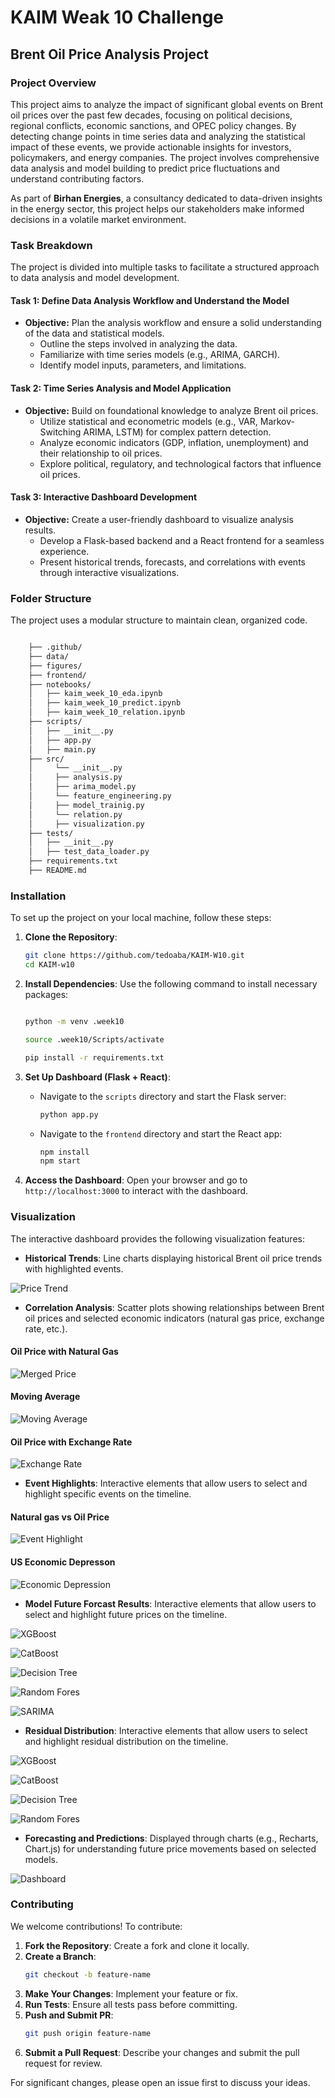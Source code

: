 # KAIM Weak 10 Challenge

## Brent Oil Price Analysis Project

### Project Overview

This project aims to analyze the impact of significant global events on Brent oil prices over the past few decades, focusing on political decisions, regional conflicts, economic sanctions, and OPEC policy changes. By detecting change points in time series data and analyzing the statistical impact of these events, we provide actionable insights for investors, policymakers, and energy companies. The project involves comprehensive data analysis and model building to predict price fluctuations and understand contributing factors.

As part of **Birhan Energies**, a consultancy dedicated to data-driven insights in the energy sector, this project helps our stakeholders make informed decisions in a volatile market environment.

### Task Breakdown

The project is divided into multiple tasks to facilitate a structured approach to data analysis and model development.

#### Task 1: Define Data Analysis Workflow and Understand the Model
- **Objective:** Plan the analysis workflow and ensure a solid understanding of the data and statistical models.
  - Outline the steps involved in analyzing the data.
  - Familiarize with time series models (e.g., ARIMA, GARCH).
  - Identify model inputs, parameters, and limitations.

#### Task 2: Time Series Analysis and Model Application
- **Objective:** Build on foundational knowledge to analyze Brent oil prices.
  - Utilize statistical and econometric models (e.g., VAR, Markov-Switching ARIMA, LSTM) for complex pattern detection.
  - Analyze economic indicators (GDP, inflation, unemployment) and their relationship to oil prices.
  - Explore political, regulatory, and technological factors that influence oil prices.

#### Task 3: Interactive Dashboard Development
- **Objective:** Create a user-friendly dashboard to visualize analysis results.
  - Develop a Flask-based backend and a React frontend for a seamless experience.
  - Present historical trends, forecasts, and correlations with events through interactive visualizations.

### Folder Structure

The project uses a modular structure to maintain clean, organized code.

```bash

    ├── .github/
    ├── data/
    ├── figures/
    ├── frontend/
    ├── notebooks/
    │   ├── kaim_week_10_eda.ipynb
    │   ├── kaim_week_10_predict.ipynb
    │   ├── kaim_week_10_relation.ipynb
    ├── scripts/
    │   ├── __init__.py
    │   ├── app.py
    │   ├── main.py
    ├── src/
    │     └── __init__.py       
    │     ├── analysis.py
    │     ├── arima_model.py  
    │     └── feature_engineering.py  
    │     ├── model_trainig.py      
    │     └── relation.py    
    │     ├── visualization.py                            
    ├── tests/
    │   ├── __init__.py                  
    │   ├── test_data_loader.py               
    ├── requirements.txt                     
    ├── README.md                           

```

### Installation

To set up the project on your local machine, follow these steps:

1. **Clone the Repository**:
   ```bash
   git clone https://github.com/tedoaba/KAIM-W10.git
   cd KAIM-w10
   ```

2. **Install Dependencies**:
   Use the following command to install necessary packages:
   ```bash
   
   python -m venv .week10

   source .week10/Scripts/activate

   pip install -r requirements.txt

   ```

4. **Set Up Dashboard (Flask + React)**:
   - Navigate to the `scripts` directory and start the Flask server:
     ```bash
     python app.py
     ```
   - Navigate to the `frontend` directory and start the React app:
     ```bash
     npm install
     npm start
     ```

5. **Access the Dashboard**:
   Open your browser and go to `http://localhost:3000` to interact with the dashboard.

### Visualization

The interactive dashboard provides the following visualization features:

- **Historical Trends**: Line charts displaying historical Brent oil price trends with highlighted events.

![Price Trend](figures/price_trend.png)

- **Correlation Analysis**: Scatter plots showing relationships between Brent oil prices and selected economic indicators (natural gas price, exchange rate, etc.).

#### Oil Price with Natural Gas

![Merged Price](figures/merged_prices.png)

#### Moving Average

![Moving Average](figures/moving_averages.png)

#### Oil Price with Exchange Rate

![Exchange Rate](figures/price_with_exchange_rates.png)

- **Event Highlights**: Interactive elements that allow users to select and highlight specific events on the timeline.

#### Natural gas vs Oil Price

![Event Highlight](figures/brent_prices_with_events.png)

#### US Economic Depresson

![Economic Depression](figures/annotations.png)

- **Model Future Forcast Results**: Interactive elements that allow users to select and highlight future prices on the timeline.

![XGBoost](figures/xgb_historical_future_prediction.png)

![CatBoost](figures/CatBoost_forcating_price.png)

![Decision Tree](figures/DecisionTree_forcating_price.png)

![Random Fores](figures/RandomForest_forcating_price.png)

![SARIMA](figures/SARIMA__future_forcast.png)

- **Residual Distribution**: Interactive elements that allow users to select and highlight residual distribution on the timeline.

![XGBoost](figures/xgb_residual_dis.png)

![CatBoost](figures/CatBoost_residual_dist.png)

![Decision Tree](figures/DecisionTree_residual_dist.png)

![Random Fores](figures/RandomForest_residual_dist.png)


- **Forecasting and Predictions**: Displayed through charts (e.g., Recharts, Chart.js) for understanding future price movements based on selected models.

![Dashboard](figures/dashboard-price.png)

### Contributing

We welcome contributions! To contribute:

1. **Fork the Repository**: Create a fork and clone it locally.
2. **Create a Branch**:
   ```bash
   git checkout -b feature-name
   ```
3. **Make Your Changes**: Implement your feature or fix.
4. **Run Tests**: Ensure all tests pass before committing.
5. **Push and Submit PR**:
   ```bash
   git push origin feature-name
   ```
6. **Submit a Pull Request**: Describe your changes and submit the pull request for review.

For significant changes, please open an issue first to discuss your ideas.
